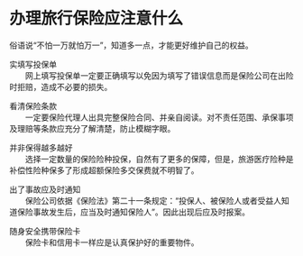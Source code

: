 # 办理旅行保险应注意什么  

俗语说“不怕一万就怕万一”，知道多一点，才能更好维护自己的权益。  

实填写投保单  
&emsp;&emsp;网上填写投保单一定要正确填写以免因为填写了错误信息而是保险公司在出险时拒赔，造成不必要的损失。  

看清保险条款  
&emsp;&emsp;一定要保险代理人出具完整保险合同、并亲自阅读。对不责任范围、承保事项及理赔等条款应充分了解清楚，防止模糊字眼。  

并非保得越多越好  
&emsp;&emsp;选择一定数量的保险险种投保，自然有了更多的保障，但是，旅游医疗险种是补偿性险种保多了形成超额保险多交保费就不明智了。  

出了事故应及时通知  
&emsp;&emsp;保险公司依据《保险法》第二十一条规定：“投保人、被保险人或者受益人知道保险事故发生后，应当及时通知保险人”。因此出现后应及时报案。  

随身安全携带保险卡  
&emsp;&emsp;保险卡和信用卡一样应是认真保护好的重要物件。  

